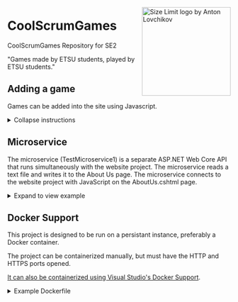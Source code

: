 <img src="./CoolScrumGames/wwwroot/images/diamond.png" align="right"
     alt="Size Limit logo by Anton Lovchikov" width="200" height="200">

# CoolScrumGames
CoolScrumGames Repository for SE2

"Games made by ETSU students, played by ETSU students."

## Adding a game

Games can be added into the site using Javascript.

<details>
  <summary markdown="span">Collapse instructions</summary>
Create a folder in www/root/js for the game's javascript.
Create a corresponding cshtml file for the game page in pages/games.
Add the game's javascript as the onclick href in one of the empty buttons on the index page.
</details>

## Microservice

The microservice (TestMicroservice1) is a separate ASP.NET Web Core API that runs simultaneously with the website project.
The microservice reads a text file and writes it to the About Us page. 
The microservice connects to the website project with JavaScript on the AboutUs.cshtml page.

<details>
  <summary markdown="span">Expand to view example</summary>
     
```sh
string getText() //This method is what pulls the data from the text file.
{
    string text = "";
    try
    {
        // Sets the path to the text file that you want to read
        string filePath = "AboutUs.txt";
        // Reads the content of the text file
        text = System.IO.File.ReadAllText(filePath);
    }
    catch (Exception ex)
    {
        Console.WriteLine("Error: " + ex.Message);
    }
    return text;
}

app.MapGet("/AboutUs", () =>
{
    var text = new AboutUsText(getText());
    return text;
})
.WithName("GetAboutUs");

app.Run();


internal record AboutUsText(string text)
{
    string t = text;
}
```
</details>

## Docker Support

This project is designed to be run on a persistant instance, preferably a Docker container.

The project can be containerized manually, but must have the HTTP and HTTPS ports opened.

[It can also be containerized using Visual Studio's Docker Support](https://learn.microsoft.com/en-us/visualstudio/containers/container-build?view=vs-2022).
<details>
  <summary markdown="span">Example Dockerfile</summary>

```sh
FROM mcr.microsoft.com/dotnet/aspnet:6.0 AS base
WORKDIR /app
EXPOSE 80
EXPOSE 443

FROM mcr.microsoft.com/dotnet/sdk:6.0 AS build
WORKDIR /src
COPY ["CoolScrumGames/CoolScrumGames.csproj", "CoolScrumGames/"]
RUN dotnet restore "CoolScrumGames/CoolScrumGames.csproj"
COPY . .
WORKDIR "/src/CoolScrumGames"
RUN dotnet build "CoolScrumGames.csproj" -c Release -o /app/build

FROM build AS publish
RUN dotnet publish "CoolScrumGames.csproj" -c Release -o /app/publish /p:UseAppHost=false

FROM base AS final
WORKDIR /app
COPY --from=publish /app/publish .
ENTRYPOINT ["dotnet", "CoolScrumGames.dll"]
```
</details>
